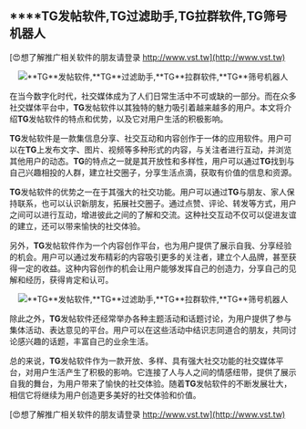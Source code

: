 ## ****TG**发帖软件,**TG**过滤助手,**TG**拉群软件,**TG**筛号机器人**

[😍想了解推广相关软件的朋友请登录 http://www.vst.tw](http://www.vst.tw)

 <center><img src="https://vst.tw/MP4/tuiguang/png/4.png" alt="**TG**发帖软件,**TG**过滤助手,**TG**拉群软件,**TG**筛号机器人"></center>

在当今数字化时代，社交媒体成为了人们日常生活中不可或缺的一部分。而在众多社交媒体平台中，**TG**发帖软件以其独特的魅力吸引着越来越多的用户。本文将介绍**TG**发帖软件的特点和优势，以及它对用户生活的积极影响。

**TG**发帖软件是一款集信息分享、社交互动和内容创作于一体的应用软件。用户可以在**TG**上发布文字、图片、视频等多种形式的内容，与关注者进行互动，并浏览其他用户的动态。**TG**的特点之一就是其开放性和多样性，用户可以通过**TG**找到与自己兴趣相投的人群，建立社交圈子，分享生活点滴，获取有价值的信息和资源。

**TG**发帖软件的优势之一在于其强大的社交功能。用户可以通过**TG**与朋友、家人保持联系，也可以认识新朋友，拓展社交圈子。通过点赞、评论、转发等方式，用户之间可以进行互动，增进彼此之间的了解和交流。这种社交互动不仅可以促进友谊的建立，还可以带来愉快的社交体验。

另外，**TG**发帖软件作为一个内容创作平台，也为用户提供了展示自我、分享经验的机会。用户可以通过发布精彩的内容吸引更多的关注者，建立个人品牌，甚至获得一定的收益。这种内容创作的机会让用户能够发挥自己的创造力，分享自己的见解和经历，获得肯定和认可。

 <center><img src="https://vst.tw/MP4/tuiguang/png/5.png" alt="**TG**发帖软件,**TG**过滤助手,**TG**拉群软件,**TG**筛号机器人"></center>

除此之外，**TG**发帖软件还经常举办各种主题活动和话题讨论，为用户提供了参与集体活动、表达意见的平台。用户可以在这些活动中结识志同道合的朋友，共同讨论感兴趣的话题，丰富自己的业余生活。

总的来说，**TG**发帖软件作为一款开放、多样、具有强大社交功能的社交媒体平台，对用户生活产生了积极的影响。它连接了人与人之间的情感纽带，提供了展示自我的舞台，为用户带来了愉快的社交体验。随着**TG**发帖软件的不断发展壮大，相信它将继续为用户创造更多美好的社交体验和价值。

[😍想了解推广相关软件的朋友请登录 http://www.vst.tw](http://www.vst.tw)



